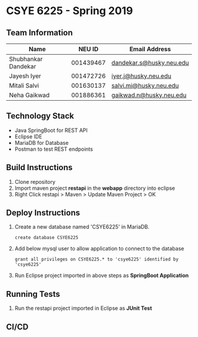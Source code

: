 # CSYE 6225 - Spring 2019

## Team Information

| Name | NEU ID | Email Address |
| --- | --- | --- |
| Shubhankar Dandekar| 001439467| dandekar.s@husky.neu.edu |
| Jayesh Iyer|001472726 | iyer.j@husky.neu.edu|
| Mitali Salvi|001630137  | salvi.mi@husky.neu.edu|
| Neha Gaikwad|001886361 |gaikwad.n@husky.neu.edu |

## Technology Stack
- Java SpringBoot for REST API
- Eclipse IDE
- MariaDB for Database
- Postman to test REST endpoints

## Build Instructions
1. Clone repository
2. Import maven project **restapi** in the **webapp** directory into eclipse
3. Right Click restapi > Maven > Update Maven Project > OK

## Deploy Instructions
1. Create a new database named 'CSYE6225' in MariaDB.
   ```
   create database CSYE6225
   ```
2. Add below mysql user to allow application to connect to the database 
   ```
   grant all privileges on CSYE6225.* to 'csye6225' identified by 'csye6225'
   ```
3. Run Eclipse project imported in above steps as **SpringBoot Application**

## Running Tests
1. Run the restapi project imported in Eclipse as **JUnit Test**

## CI/CD


